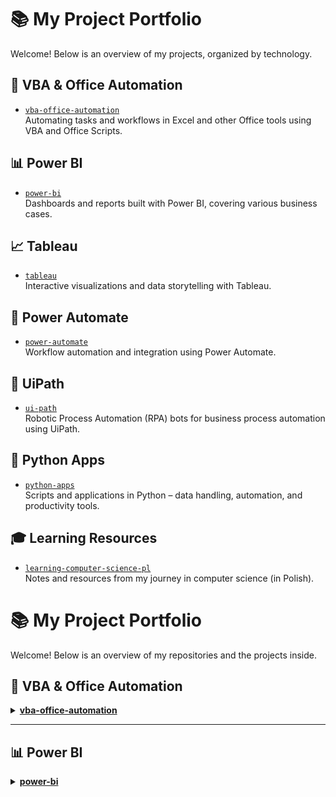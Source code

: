 # 📚 My Project Portfolio

Welcome! Below is an overview of my projects, organized by technology.

## 🔧 VBA & Office Automation
- [`vba-office-automation`](https://github.com/MateuszMachowina/vba-office-automation)  
  Automating tasks and workflows in Excel and other Office tools using VBA and Office Scripts.

## 📊 Power BI
- [`power-bi`](https://github.com/MateuszMachowina/power-bi)  
  Dashboards and reports built with Power BI, covering various business cases.

## 📈 Tableau
- [`tableau`](https://github.com/MateuszMachowina/tableau)  
  Interactive visualizations and data storytelling with Tableau.

## 🔄 Power Automate
- [`power-automate`](https://github.com/MateuszMachowina/power-automate)  
  Workflow automation and integration using Power Automate.

## 🤖 UiPath
- [`ui-path`](https://github.com/MateuszMachowina/ui-path)  
  Robotic Process Automation (RPA) bots for business process automation using UiPath.

## 🐍 Python Apps
- [`python-apps`](https://github.com/MateuszMachowina/python-apps)  
  Scripts and applications in Python – data handling, automation, and productivity tools.

## 🎓 Learning Resources
- [`learning-computer-science-pl`](https://github.com/MateuszMachowina/learning-computer-science-pl)  
  Notes and resources from my journey in computer science (in Polish).

# 📚 My Project Portfolio

Welcome! Below is an overview of my repositories and the projects inside.

## 🔧 VBA & Office Automation
<details>
  <summary><strong><a href="https://github.com/MateuszMachowina/vba-office-automation">vba-office-automation</a></strong></summary>

- `/email-automation`
- `/excel-macros`
- `/pdf-reports`
- `/word-templating`
  
Each folder contains a self-contained automation use case.

</details>

---

## 📊 Power BI
<details>
  <summary><strong><a href="https://github.com/MateuszMachowina/power-bi">power-bi</a></strong></summary>

- `/sales-dashboard`
- `/finance-overview`
- `/hr-analytics`
- `/supply-chain-metrics`

Each project includes PBIX files, datasets, and report screenshots.

</details>
